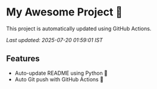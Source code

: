 # My Awesome Project 🚀

This project is automatically updated using GitHub Actions.

_Last updated: 2025-07-20 01:59:01 IST_

## Features
- Auto-update README using Python 🐍
- Auto Git push with GitHub Actions 🤖
